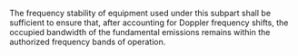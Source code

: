 The frequency stability of equipment used under this subpart shall be sufficient to ensure that, after accounting for Doppler frequency shifts, the occupied bandwidth of the fundamental emissions remains within the authorized frequency bands of operation.

